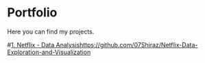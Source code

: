 # Portfolio

Here you can find my projects.

#[1. Netflix - Data Analysis](https://github.com/07Shiraz/Netflix-Data-Exploration-and-Visualization)https://github.com/07Shiraz/Netflix-Data-Exploration-and-Visualization
